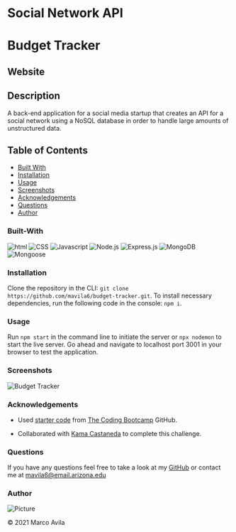 # Social Network API
# Budget Tracker

## Website



## Description

A back-end application for a social media startup that creates an API for a social network using a NoSQL database in order to handle large amounts of unstructured data.

## Table of Contents

- [Built With](#built-with)
- [Installation](#installation)
- [Usage](#usage)
- [Screenshots](#screenshots)
- [Acknowledgements](#acknowledgements)
- [Questions](#questions)
- [Author](#author)

### Built-With

![html](https://img.shields.io/badge/HTML-red.svg)
![CSS](https://img.shields.io/badge/CSS-blue.svg)
![Javascript](https://img.shields.io/badge/JavaScript-brightgreen.svg)
![Node.js](https://img.shields.io/badge/Node.js-blueviolet.svg)
![Express.js](https://img.shields.io/badge/Express.js-ff69b4.svg)
![MongoDB](https://img.shields.io/badge/MongoDB-green.svg)
![Mongoose](https://img.shields.io/badge/Mongoose-purple.svg)

### Installation

Clone the repository in the CLI: `git clone https://github.com/mavila6/budget-tracker.git`. To install necessary dependencies, run the following code in the console: `npm i`.

### Usage

Run `npm start` in the command line to initiate the server or `npx nodemon` to start the live server. Go ahead and navigate to localhost port 3001 in your browser to test the application.

### Screenshots

![Budget Tracker](./public/images/budget-tracker.png)

### Acknowledgements

- Used [starter code](https://github.com/coding-boot-camp/symmetrical-bassoon) from [The Coding Bootcamp](https://github.com/coding-boot-camp) GitHub.

- Collaborated with [Kama Castaneda](https://github.com/kamacasta) to complete this challenge.

### Questions

If you have any questions feel free to take a look at my [GitHub](https://github.com/mavila6) or contact me at mavila6@email.arizona.edu

### Author

![Picture](https://github.com/mavila6.png?size=100)

&copy; 2021 Marco Avila